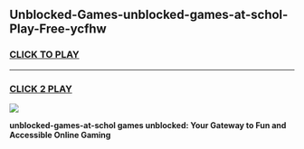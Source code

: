 
## Unblocked-Games-unblocked-games-at-schol-Play-Free-ycfhw
<h3>
<a href="https://premium76.site?title=unblocked-games-at-schol&ref=20A">CLICK TO PLAY</a></h3>
<hr>

<h3>
<a href="https://premium76.site?title=unblocked-games-at-schol&ref=20A">CLICK 2 PLAY</a>
  
</h3>

<a href="https://premium76.site?title=unblocked-games-at-schol&ref=20A"><img src="https://clearcache.store/games.png"></a>


**unblocked-games-at-schol games unblocked: Your Gateway to Fun and Accessible Online Gaming**
